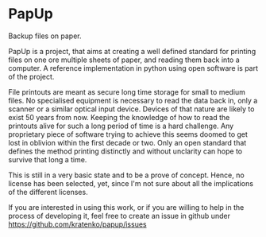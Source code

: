 # PapUp
Backup files on paper.

PapUp is a project, that aims at creating a well defined standard for 
printing files on one ore multiple sheets of paper, and reading them 
back into a computer. A reference implementation in python using open
software is part of the project.

File printouts are meant as secure long time storage for small to medium 
files. No specialised equipment is necessary to read the data back in, only
a scanner or a similar optical input device. Devices of that nature are 
likely to exist 50 years from now. Keeping the knowledge of how to read 
the printouts alive for such a long period of time is a hard challenge. 
Any proprietary piece of software trying to achieve this seems doomed to 
get lost in oblivion within the first decade or two. Only an open standard
that defines the method printing distinctly and without unclarity can 
hope to survive that long a time.

This is still in a very basic state and to be a prove of concept. Hence, 
no license has been selected, yet, since I'm not sure about all the 
implications of the different licenses.

If you are interested in using this work, or if you are willing to help in 
the process of developing it, feel free to create an issue in github under 
https://github.com/kratenko/papup/issues